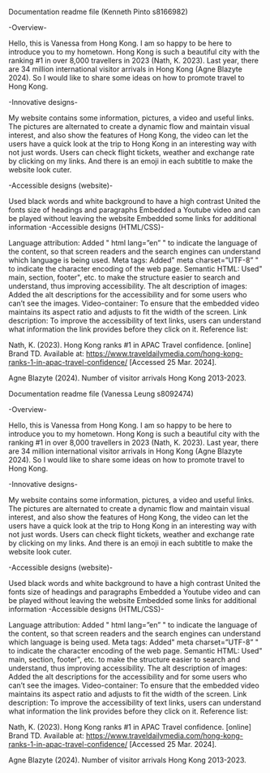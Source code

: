 Documentation readme file (Kenneth Pinto s8166982)

-Overview-

Hello, this is Vanessa from Hong Kong. I am so happy to be here to introduce you to my hometown. Hong Kong is such a beautiful city with the ranking #1 in over 8,000 travellers in 2023 (Nath, K. 2023). Last year, there are 34 million international visitor arrivals in Hong Kong (Agne Blazyte 2024). So I would like to share some ideas on how to promote travel to Hong Kong.

-Innovative designs-

My website contains some information, pictures, a video and useful links. The pictures are alternated to create a dynamic flow and maintain visual interest, and also show the features of Hong Kong, the video can let the users have a quick look at the trip to Hong Kong in an interesting way with not just words. Users can check flight tickets, weather and exchange rate by clicking on my links. And there is an emoji in each subtitle to make the website look cuter.

-Accessible designs (website)-

Used black words and white background to have a high contrast
United the fonts size of headings and paragraphs
Embedded a Youtube video and can be played without leaving the website
Embedded some links for additional information
-Accessible designs (HTML/CSS)-

Language attribution: Added " html lang=”en” " to indicate the language of the content, so that screen readers and the search engines can understand which language is being used.
Meta tags: Added" meta charset=”UTF-8” " to indicate the character encoding of the web page.
Semantic HTML: Used" main, section, footer", etc. to make the structure easier to search and understand, thus improving accessibility.
The alt description of images: Added the alt descriptions for the accessibility and for some users who can’t see the images.
Video-container: To ensure that the embedded video maintains its aspect ratio and adjusts to fit the width of the screen.
Link description: To improve the accessibility of text links, users can understand what information the link provides before they click on it.
Reference list:

Nath, K. (2023). Hong Kong ranks #1 in APAC Travel confidence. [online] Brand TD. Available at: https://www.traveldailymedia.com/hong-kong-ranks-1-in-apac-travel-confidence/ [Accessed 25 Mar. 2024].

Agne Blazyte (2024). Number of visitor arrivals Hong Kong 2013-2023.

Documentation readme file (Vanessa Leung s8092474)

-Overview-

Hello, this is Vanessa from Hong Kong. I am so happy to be here to introduce you to my hometown. Hong Kong is such a beautiful city with the ranking #1 in over 8,000 travellers in 2023 (Nath, K. 2023). Last year, there are 34 million international visitor arrivals in Hong Kong (Agne Blazyte 2024). So I would like to share some ideas on how to promote travel to Hong Kong.

-Innovative designs-

My website contains some information, pictures, a video and useful links. The pictures are alternated to create a dynamic flow and maintain visual interest, and also show the features of Hong Kong, the video can let the users have a quick look at the trip to Hong Kong in an interesting way with not just words. Users can check flight tickets, weather and exchange rate by clicking on my links. And there is an emoji in each subtitle to make the website look cuter.

-Accessible designs (website)-

Used black words and white background to have a high contrast
United the fonts size of headings and paragraphs
Embedded a Youtube video and can be played without leaving the website
Embedded some links for additional information
-Accessible designs (HTML/CSS)-

Language attribution: Added " html lang=”en” " to indicate the language of the content, so that screen readers and the search engines can understand which language is being used.
Meta tags: Added" meta charset=”UTF-8” " to indicate the character encoding of the web page.
Semantic HTML: Used" main, section, footer", etc. to make the structure easier to search and understand, thus improving accessibility.
The alt description of images: Added the alt descriptions for the accessibility and for some users who can’t see the images.
Video-container: To ensure that the embedded video maintains its aspect ratio and adjusts to fit the width of the screen.
Link description: To improve the accessibility of text links, users can understand what information the link provides before they click on it.
Reference list:

Nath, K. (2023). Hong Kong ranks #1 in APAC Travel confidence. [online] Brand TD. Available at: https://www.traveldailymedia.com/hong-kong-ranks-1-in-apac-travel-confidence/ [Accessed 25 Mar. 2024].

Agne Blazyte (2024). Number of visitor arrivals Hong Kong 2013-2023.
